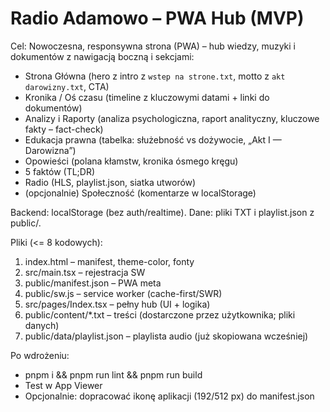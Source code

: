 # Radio Adamowo – PWA Hub (MVP)

Cel: Nowoczesna, responsywna strona (PWA) – hub wiedzy, muzyki i dokumentów z nawigacją boczną i sekcjami:
- Strona Główna (hero z intro z `wstep na strone.txt`, motto z `akt darowizny.txt`, CTA)
- Kronika / Oś czasu (timeline z kluczowymi datami + linki do dokumentów)
- Analizy i Raporty (analiza psychologiczna, raport analityczny, kluczowe fakty – fact-check)
- Edukacja prawna (tabelka: służebność vs dożywocie, „Akt I — Darowizna”)
- Opowieści (polana kłamstw, kronika ósmego kręgu)
- 5 faktów (TL;DR)
- Radio (HLS, playlist.json, siatka utworów)
- (opcjonalnie) Społeczność (komentarze w localStorage)

Backend: localStorage (bez auth/realtime). Dane: pliki TXT i playlist.json z public/.

Pliki (<= 8 kodowych):
1) index.html – manifest, theme-color, fonty
2) src/main.tsx – rejestracja SW
3) public/manifest.json – PWA meta
4) public/sw.js – service worker (cache-first/SWR)
5) src/pages/Index.tsx – pełny hub (UI + logika)
6) public/content/*.txt – treści (dostarczone przez użytkownika; pliki danych)
7) public/data/playlist.json – playlista audio (już skopiowana wcześniej)

Po wdrożeniu:
- pnpm i && pnpm run lint && pnpm run build
- Test w App Viewer
- Opcjonalnie: dopracować ikonę aplikacji (192/512 px) do manifest.json
